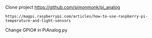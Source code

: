 Clone project 
    https://github.com/simonmonk/pi_analog

    https://magpi.raspberrypi.com/articles/how-to-use-raspberry-pi-temperature-and-light-sensors

Change GPIO# in PiAnalog.py
